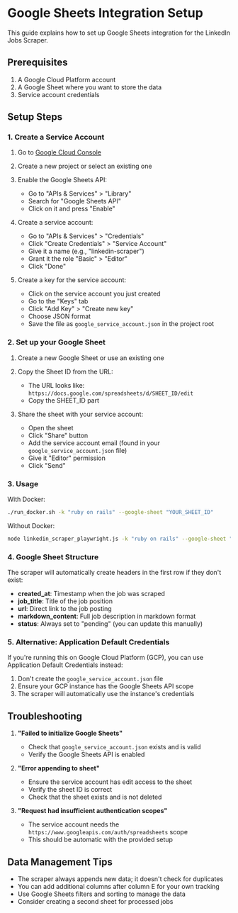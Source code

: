 # Google Sheets Integration Setup

This guide explains how to set up Google Sheets integration for the LinkedIn Jobs Scraper.

## Prerequisites

1. A Google Cloud Platform account
2. A Google Sheet where you want to store the data
3. Service account credentials

## Setup Steps

### 1. Create a Service Account

1. Go to [Google Cloud Console](https://console.cloud.google.com/)
2. Create a new project or select an existing one
3. Enable the Google Sheets API:
   - Go to "APIs & Services" > "Library"
   - Search for "Google Sheets API"
   - Click on it and press "Enable"

4. Create a service account:
   - Go to "APIs & Services" > "Credentials"
   - Click "Create Credentials" > "Service Account"
   - Give it a name (e.g., "linkedin-scraper")
   - Grant it the role "Basic" > "Editor"
   - Click "Done"

5. Create a key for the service account:
   - Click on the service account you just created
   - Go to the "Keys" tab
   - Click "Add Key" > "Create new key"
   - Choose JSON format
   - Save the file as `google_service_account.json` in the project root

### 2. Set up your Google Sheet

1. Create a new Google Sheet or use an existing one
2. Copy the Sheet ID from the URL:
   - The URL looks like: `https://docs.google.com/spreadsheets/d/SHEET_ID/edit`
   - Copy the SHEET_ID part

3. Share the sheet with your service account:
   - Open the sheet
   - Click "Share" button
   - Add the service account email (found in your `google_service_account.json` file)
   - Give it "Editor" permission
   - Click "Send"

### 3. Usage

With Docker:
```bash
./run_docker.sh -k "ruby on rails" --google-sheet "YOUR_SHEET_ID"
```

Without Docker:
```bash
node linkedin_scraper_playwright.js -k "ruby on rails" --google-sheet "YOUR_SHEET_ID"
```

### 4. Google Sheet Structure

The scraper will automatically create headers in the first row if they don't exist:
- **created_at**: Timestamp when the job was scraped
- **job_title**: Title of the job position
- **url**: Direct link to the job posting
- **markdown_content**: Full job description in markdown format
- **status**: Always set to "pending" (you can update this manually)

### 5. Alternative: Application Default Credentials

If you're running this on Google Cloud Platform (GCP), you can use Application Default Credentials instead:

1. Don't create the `google_service_account.json` file
2. Ensure your GCP instance has the Google Sheets API scope
3. The scraper will automatically use the instance's credentials

## Troubleshooting

1. **"Failed to initialize Google Sheets"**
   - Check that `google_service_account.json` exists and is valid
   - Verify the Google Sheets API is enabled

2. **"Error appending to sheet"**
   - Ensure the service account has edit access to the sheet
   - Verify the sheet ID is correct
   - Check that the sheet exists and is not deleted

3. **"Request had insufficient authentication scopes"**
   - The service account needs the `https://www.googleapis.com/auth/spreadsheets` scope
   - This should be automatic with the provided setup

## Data Management Tips

- The scraper always appends new data; it doesn't check for duplicates
- You can add additional columns after column E for your own tracking
- Use Google Sheets filters and sorting to manage the data
- Consider creating a second sheet for processed jobs